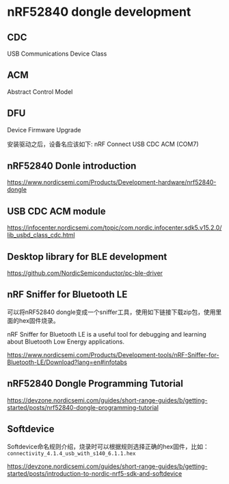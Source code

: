 # nRF52840 dongle development

## CDC

USB Communications Device Class

## ACM

Abstract Control Model

## DFU

Device Firmware Upgrade

安装驱动之后，设备名应该如下:
nRF Connect USB CDC ACM (COM7)

## nRF52840 Donle introduction

https://www.nordicsemi.com/Products/Development-hardware/nrf52840-dongle

## USB CDC ACM module

https://infocenter.nordicsemi.com/topic/com.nordic.infocenter.sdk5.v15.2.0/lib_usbd_class_cdc.html

## Desktop library for BLE development

https://github.com/NordicSemiconductor/pc-ble-driver

## nRF Sniffer for Bluetooth LE

可以将nRF52840 dongle变成一个sniffer工具，使用如下链接下载zip包，使用里面的hex固件烧录。

nRF Sniffer for Bluetooth LE is a useful tool for debugging and learning about Bluetooth Low Energy applications.

https://www.nordicsemi.com/Products/Development-tools/nRF-Sniffer-for-Bluetooth-LE/Download?lang=en#infotabs

## nRF52840 Dongle Programming Tutorial

https://devzone.nordicsemi.com/guides/short-range-guides/b/getting-started/posts/nrf52840-dongle-programming-tutorial

## Softdevice

Softdevice命名规则介绍，烧录时可以根据规则选择正确的hex固件，比如：
`connectivity_4.1.4_usb_with_s140_6.1.1.hex`

https://devzone.nordicsemi.com/guides/short-range-guides/b/getting-started/posts/introduction-to-nordic-nrf5-sdk-and-softdevice